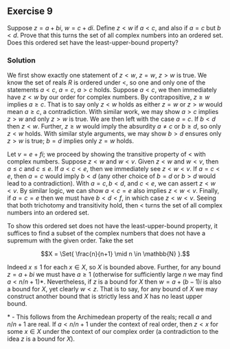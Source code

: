 ## Exercise 9

Suppose $z = a + bi$, $w = c + di$. Define $z < w$ if $a < c$, and also if $a = c$ but $b < d.$ Prove that this turns the set of all complex numbers into an ordered set. Does this ordered set have the least-upper-bound property?

### Solution

We first show exactly one statement of $z < w$, $z = w$, $z > w$ is true. We know the set of reals $R$ is ordered under $<$, so one and only one of the statements $a < c$, $a =c$, $a >c$ holds. Suppose $a < c$, we then immediately have $z < w$ by our order for complex numbers. By contrapositive, $z \ge w$ implies $a \ge c$. That is to say only $z < w$ holds as either $z = w$ or $z > w$ would mean $a \ge c$, a contradiction. With similar work, we may show $a > c$ implies $z > w$ and only $z > w$ is true. We are then left with the case $a =c$. If $b < d$ then $z < w$. Further, $z \ge w$ would imply the absurdity $a \ne c$ or $b \ge d$, so only $z < w$ holds. With similar style arguments, we may show $b > d$ ensures only $z > w$ is true; $b = d$ implies only $z = w$ holds.

Let $v = e + fi$; we proceed by showing the transitive property of $<$ with complex numbers. Suppose $z < w$ and $w < v$. Given $z < w$ and $w < v$, then $a \le c$ and $c \le e$. If $a < c < e$, then we immediately see $z < w < v$. If $a = c < e$, then $a = c$ would imply $b < d$ (any other choice of $b = d$ or $b > d$ would lead to a contradiction). With $a=c, b < d,$ and $c < e$, we can assert $z < w < v$. By similar logic, we can show $a < c = e$ also implies $z < w < v$. Finally, if $a = c = e$ then we must have $b < d < f$, in which case $z< w< v$. Seeing that both trichotomy and transitivity hold, then $<$ turns the set of all complex numbers into an ordered set.

To show this ordered set does not have the least-upper-bound property, it suffices to find a subset of the complex numbers that does not have a supremum with the given order. Take the set

$$X = \Set{ \frac{n}{n+1} \mid n \in \mathbb{N} }.$$

Indeed $x \le 1$ for each $x \in X$, so $X$ is bounded above. Further, for any bound $z = a + bi$ we must have $a \ge 1$ (otherwise for sufficiently large $n$ we may find $a < n/n+1$)*. Nevertheless, if $z$ is a bound for $X$ then $w = a + (b - 1)i$ is also a bound for $X$, yet clearly $w < z$. That is to say, for any bound of $X$ we may construct another bound that is strictly less and $X$ has no least upper bound.

\* - This follows from the Archimedean property of the reals; recall $a$ and $n/n+1$ are real. If $a < n / n+1$ under the context of real order, then $z < x$ for some $x \in X$ under the context of our complex order (a contradiction to the idea $z$ is a bound for $X$).
